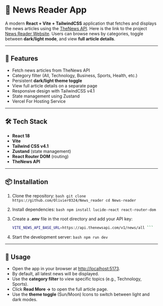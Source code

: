 # 📰 News Reader App

A modern **React + Vite + TailwindCSS** application that fetches and
displays the  news articles using the [TheNews
API](https://api.thenewsapi.com/v1/news/all).
Here is the link to the project [News Reader Website](https://news-reader-pi.vercel.app/).
Users can browse news by categories, toggle between **dark/light mode**,
and view **full article details**.

------------------------------------------------------------------------

## 🚀 Features

-   Fetch  news articles from TheNews API
-   Category filter (All, Technology, Business, Sports, Health, etc.)
-   Persistent **dark/light theme toggle**
-   View full article details on a separate page
-   Responsive design with TailwindCSS v4.1
-   State management using Zustand
-   Vercel For Hosting Service

------------------------------------------------------------------------

## 🛠️ Tech Stack

-   **React 18**
-   **Vite**
-   **Tailwind CSS v4.1**
-   **Zustand** (state management)
-   **React Router DOM** (routing)
-   **TheNews API**

------------------------------------------------------------------------

## 📦 Installation

1.  Clone the repository: ```bash git clone
    https://github.com/Olivier0324/News_reader cd News-reader ```

2.  Install dependencies: ```bash npm install lucide-react react-router-dom ```

3.  Create a **.env** file in the root directory and add your API key:
    ```bash env VITE_NEWS_API_KEY=your_api_key_here
    VITE_NEWS_API_BASE_URL=https://api.thenewsapi.com/v1/news/all ```

4.  Start the development server: ```bash npm run dev ```

------------------------------------------------------------------------

## 📖 Usage

-   Open the app in your browser at <http://localhost:5173>.
-   By default, all latest news will be displayed.
-   Use the **category filter** to view specific topics (e.g.,
    Technology, Sports).
-   Click **Read More →** to open the full article page.
-   Use the **theme toggle** (Sun/Moon) Icons to switch between light and dark
    modes.



